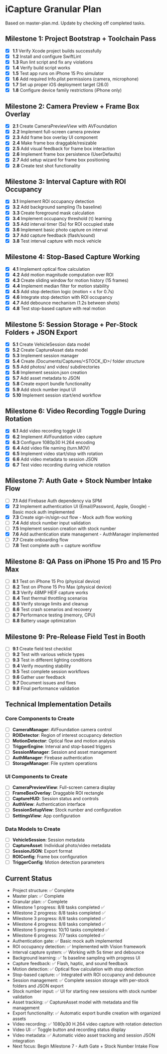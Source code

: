 # iCapture Granular Plan

Based on master-plan.md. Update by checking off completed tasks.

## Milestone 1: Project Bootstrap + Toolchain Pass
- [x] **1.1** Verify Xcode project builds successfully
- [x] **1.2** Install and configure SwiftLint
- [x] **1.3** Run lint script and fix any violations
- [x] **1.4** Verify build script works
- [x] **1.5** Test app runs on iPhone 15 Pro simulator
- [x] **1.6** Add required Info.plist permissions (camera, microphone)
- [x] **1.7** Set up proper iOS deployment target (26.0)
- [x] **1.8** Configure device family restrictions (iPhone only)

## Milestone 2: Camera Preview + Frame Box Overlay
- [x] **2.1** Create CameraPreviewView with AVFoundation
- [x] **2.2** Implement full-screen camera preview
- [x] **2.3** Add frame box overlay UI component
- [x] **2.4** Make frame box draggable/resizable
- [x] **2.5** Add visual feedback for frame box interaction
- [x] **2.6** Implement frame box persistence (UserDefaults)
- [x] **2.7** Add setup wizard for frame box positioning
- [x] **2.8** Create test shot functionality

## Milestone 3: Interval Capture with ROI Occupancy
- [x] **3.1** Implement ROI occupancy detection
- [x] **3.2** Add background sampling (1s baseline)
- [x] **3.3** Create foreground mask calculation
- [x] **3.4** Implement occupancy threshold (τ) learning
- [x] **3.5** Add interval timer (5s) for ROI occupied state
- [x] **3.6** Implement basic photo capture on interval
- [x] **3.7** Add capture feedback (flash/sound)
- [x] **3.8** Test interval capture with mock vehicle

## Milestone 4: Stop-Based Capture Working
- [x] **4.1** Implement optical flow calculation
- [x] **4.2** Add motion magnitude computation over ROI
- [x] **4.3** Create sliding window for motion history (15 frames)
- [x] **4.4** Implement median filter for motion stability
- [x] **4.5** Add stop detection logic (motion < ε for 0.7s)
- [x] **4.6** Integrate stop detection with ROI occupancy
- [x] **4.7** Add debounce mechanism (1.2s between shots)
- [x] **4.8** Test stop-based capture with real motion

## Milestone 5: Session Storage + Per-Stock Folders + JSON Export
- [x] **5.1** Create VehicleSession data model
- [x] **5.2** Create CaptureAsset data model
- [x] **5.3** Implement session manager
- [x] **5.4** Create /Documents/Captures/<STOCK_ID>/ folder structure
- [x] **5.5** Add photos/ and video/ subdirectories
- [x] **5.6** Implement session.json creation
- [x] **5.7** Add asset metadata to JSON
- [x] **5.8** Create export bundle functionality
- [x] **5.9** Add stock number input UI
- [x] **5.10** Implement session start/end workflow

## Milestone 6: Video Recording Toggle During Rotation
- [x] **6.1** Add video recording toggle UI
- [x] **6.2** Implement AVFoundation video capture
- [x] **6.3** Configure 1080p30 H.264 encoding
- [x] **6.4** Add video file naming (turn.MOV)
- [x] **6.5** Implement video start/stop with rotation
- [x] **6.6** Add video metadata to session JSON
- [x] **6.7** Test video recording during vehicle rotation

## Milestone 7: Auth Gate + Stock Number Intake Flow
- [ ] **7.1** Add Firebase Auth dependency via SPM
- [x] **7.2** Implement authentication UI (Email/Password, Apple, Google) - Basic mock auth implemented
- [x] **7.3** Create sign-in/sign-out flow - Mock auth flow working
- [ ] **7.4** Add stock number input validation
- [ ] **7.5** Implement session creation with stock number
- [x] **7.6** Add authentication state management - AuthManager implemented
- [ ] **7.7** Create onboarding flow
- [ ] **7.8** Test complete auth + capture workflow

## Milestone 8: QA Pass on iPhone 15 Pro and 15 Pro Max
- [ ] **8.1** Test on iPhone 15 Pro (physical device)
- [ ] **8.2** Test on iPhone 15 Pro Max (physical device)
- [ ] **8.3** Verify 48MP HEIF capture works
- [ ] **8.4** Test thermal throttling scenarios
- [ ] **8.5** Verify storage limits and cleanup
- [ ] **8.6** Test crash scenarios and recovery
- [ ] **8.7** Performance testing (memory, CPU)
- [ ] **8.8** Battery usage optimization

## Milestone 9: Pre-Release Field Test in Booth
- [ ] **9.1** Create field test checklist
- [ ] **9.2** Test with various vehicle types
- [ ] **9.3** Test in different lighting conditions
- [ ] **9.4** Verify mounting stability
- [ ] **9.5** Test complete session workflows
- [ ] **9.6** Gather user feedback
- [ ] **9.7** Document issues and fixes
- [ ] **9.8** Final performance validation

## Technical Implementation Details

### Core Components to Create
- [ ] **CameraManager**: AVFoundation camera control
- [ ] **ROIDetector**: Region of interest occupancy detection
- [ ] **MotionDetector**: Optical flow and motion analysis
- [ ] **TriggerEngine**: Interval and stop-based triggers
- [ ] **SessionManager**: Session and asset management
- [ ] **AuthManager**: Firebase authentication
- [ ] **StorageManager**: File system operations

### UI Components to Create
- [ ] **CameraPreviewView**: Full-screen camera display
- [ ] **FrameBoxOverlay**: Draggable ROI rectangle
- [ ] **CaptureHUD**: Session status and controls
- [ ] **AuthView**: Authentication interface
- [ ] **SessionSetupView**: Stock number and configuration
- [ ] **SettingsView**: App configuration

### Data Models to Create
- [ ] **VehicleSession**: Session metadata
- [ ] **CaptureAsset**: Individual photo/video metadata
- [ ] **SessionJSON**: Export format
- [ ] **ROIConfig**: Frame box configuration
- [ ] **TriggerConfig**: Motion detection parameters

## Current Status
- Project structure: ✅ Complete
- Master plan: ✅ Complete
- Granular plan: ✅ Complete
- Milestone 1 progress: 8/8 tasks completed ✅
- Milestone 2 progress: 8/8 tasks completed ✅
- Milestone 3 progress: 8/8 tasks completed ✅
- Milestone 4 progress: 8/8 tasks completed ✅
- Milestone 5 progress: 10/10 tasks completed ✅
- Milestone 6 progress: 7/7 tasks completed ✅
- Authentication gate: ✅ Basic mock auth implemented
- ROI occupancy detection: ✅ Implemented with Vision framework
- Interval capture system: ✅ Working with 5s timer and debounce
- Background learning: ✅ 1s baseline sampling with progress UI
- Capture feedback: ✅ Flash, haptic, and sound feedback
- Motion detection: ✅ Optical flow calculation with stop detection
- Stop-based capture: ✅ Integrated with ROI occupancy and debounce
- Session management: ✅ Complete session storage with per-stock folders and JSON export
- Stock number input: ✅ UI for starting new sessions with stock number validation
- Asset tracking: ✅ CaptureAsset model with metadata and file management
- Export functionality: ✅ Automatic export bundle creation with organized assets
- Video recording: ✅ 1080p30 H.264 video capture with rotation detection
- Video UI: ✅ Toggle button and recording status display
- Video metadata: ✅ Automatic video asset tracking and session JSON integration
- Next focus: Begin Milestone 7 - Auth Gate + Stock Number Intake Flow
